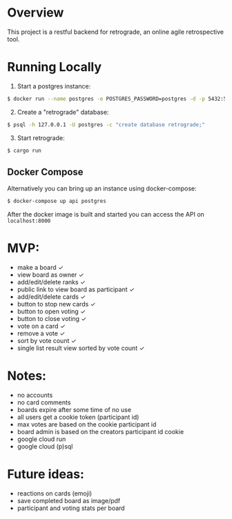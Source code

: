 # Overview

This project is a restful backend for retrograde, an online agile retrospective tool.

# Running Locally

1. Start a postgres instance:

```sh
$ docker run --name postgres -e POSTGRES_PASSWORD=postgres -d -p 5432:5432 postgres:11
```

2. Create a "retrograde" database:

```sh
$ psql -h 127.0.0.1 -U postgres -c "create database retrograde;"
```

3. Start retrograde:

```sh
$ cargo run
```

## Docker Compose

Alternatively you can bring up an instance using docker-compose:

```sh
$ docker-compose up api postgres
```

After the docker image is built and started you can access the API on `localhost:8000`

# MVP:
  - make a board ✓
  - view board as owner ✓
  - add/edit/delete ranks ✓
  - public link to view board as participant ✓
  - add/edit/delete cards ✓
  - button to stop new cards ✓
  - button to open voting ✓
  - button to close voting ✓
  - vote on a card ✓
  - remove a vote ✓
  - sort by vote count ✓
  - single list result view sorted by vote count ✓

# Notes:
  - no accounts
  - no card comments
  - boards expire after some time of no use
  - all users get a cookie token (participant id)
  - max votes are based on the cookie participant id
  - board admin is based on the creators participant id cookie
  - google cloud run
  - google cloud (p)sql

# Future ideas:
  - reactions on cards (emoji)
  - save completed board as image/pdf
  - participant and voting stats per board